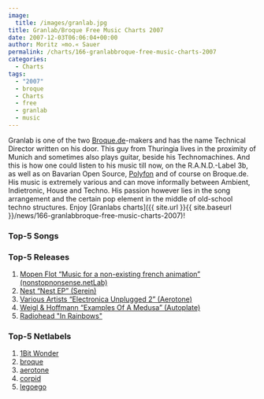 ```yaml
---
image:
  title: /images/granlab.jpg
title: Granlab/Broque Free Music Charts 2007
date: 2007-12-03T06:06:04+00:00
author: Moritz »mo.« Sauer
permalink: /charts/166-granlabbroque-free-music-charts-2007
categories:
  - Charts
tags:
  - "2007"
  - broque
  - Charts
  - free
  - granlab
  - music
---
```

Granlab is one of the two [Broque.de](http://www.broque.de/)-makers and has the name Technical Director written on his door. This guy from Thuringia lives in the proximity of Munich and sometimes also plays guitar, beside his Technomachines. And this is how one could listen to his music till now, on the R.A.N.D.-Label 3b, as well as on Bavarian Open Source, [Polyfon](http://www.polyfon.org/) and of course on Broque.de. His music is extremely various and can move informally between Ambient, Indietronic, House and Techno. His passion however lies in the song arrangement and the certain pop element in the middle of old-school techno structures. Enjoy [Granlabs charts]({{ site.url }}{{ site.baseurl }}/news/166-granlabbroque-free-music-charts-2007)!<!--more-->

<!--adsense-->

### Top-5 Songs

### Top-5 Releases

  1. [Mopen Flot “Music for a non-existing french animation” (nonstopnonsense.netLab)](http://nnnl.extra.hu/nnnl.12/nnnl12.html)
  2. [Nest “Nest EP” (Serein)](http://www.serein.co.uk/music/ser013/)
  3. [Various Artists “Electronica Unplugged 2” (Aerotone)](http://aerotone.300l600.de/index.php?id=2,41,0,0,1,0)
  4. [Weigl & Hoffmann “Examples Of A Medusa” (Autoplate)](http://www.thinner.cc/pages/releases/releases_detail.php?id=apl048)
  5. [Radiohead "In Rainbows"](http://www.inrainbows.com/)

### Top-5 Netlabels

  1. [1Bit Wonder](http://1bit-wonder.com/)
  2. [broque](http://www.broque.de/)
  3. [aerotone](http://aerotone.de/)
  4. [corpid](http://www.corpid-label.de/)
  5. [legoego](http://www.legoego.de/2.0/)